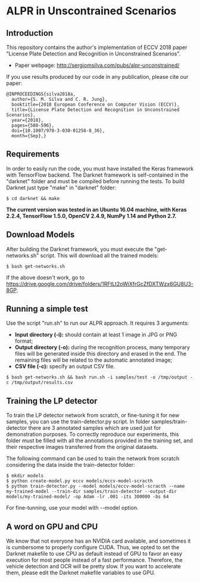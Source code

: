 # ALPR in Unscontrained Scenarios

## Introduction

This repository contains the author's implementation of ECCV 2018 paper "License Plate Detection and Recognition in Unconstrained Scenarios".

* Paper webpage: http://sergiomsilva.com/pubs/alpr-unconstrained/

If you use results produced by our code in any publication, please cite our paper:

```
@INPROCEEDINGS{silva2018a,
  author={S. M. Silva and C. R. Jung}, 
  booktitle={2018 European Conference on Computer Vision (ECCV)}, 
  title={License Plate Detection and Recognition in Unconstrained Scenarios}, 
  year={2018}, 
  pages={580-596}, 
  doi={10.1007/978-3-030-01258-8_36}, 
  month={Sep},}
```

## Requirements

In order to easily run the code, you must have installed the Keras framework with TensorFlow backend. The Darknet framework is self-contained in the "darknet" folder and must be compiled before running the tests. To build Darknet just type "make" in "darknet" folder:

```shellscript
$ cd darknet && make
```

**The current version was tested in an Ubuntu 16.04 machine, with Keras 2.2.4, TensorFlow 1.5.0, OpenCV 2.4.9, NumPy 1.14 and Python 2.7.**

## Download Models

After building the Darknet framework, you must execute the "get-networks.sh" script. This will download all the trained models:

```shellscript
$ bash get-networks.sh
```

If the above doesn't work, go to https://drive.google.com/drive/folders/1RFtLt2oWiXfrGcZfDXTWzx6GU8U3-8GP.

## Running a simple test

Use the script "run.sh" to run our ALPR approach. It requires 3 arguments:
* __Input directory (-i):__ should contain at least 1 image in JPG or PNG format;
* __Output directory (-o):__ during the recognition process, many temporary files will be generated inside this directory and erased in the end. The remaining files will be related to the automatic annotated image;
* __CSV file (-c):__ specify an output CSV file.

```shellscript
$ bash get-networks.sh && bash run.sh -i samples/test -o /tmp/output -c /tmp/output/results.csv
```

## Training the LP detector

To train the LP detector network from scratch, or fine-tuning it for new samples, you can use the train-detector.py script. In folder samples/train-detector there are 3 annotated samples which are used just for demonstration purposes. To correctly reproduce our experiments, this folder must be filled with all the annotations provided in the training set, and their respective images transferred from the original datasets.

The following command can be used to train the network from scratch considering the data inside the train-detector folder:

```shellscript
$ mkdir models
$ python create-model.py eccv models/eccv-model-scracth
$ python train-detector.py --model models/eccv-model-scracth --name my-trained-model --train-dir samples/train-detector --output-dir models/my-trained-model/ -op Adam -lr .001 -its 300000 -bs 64
```

For fine-tunning, use your model with --model option.

## A word on GPU and CPU

We know that not everyone has an NVIDIA card available, and sometimes it is cumbersome to properly configure CUDA. Thus, we opted to set the Darknet makefile to use CPU as default instead of GPU to favor an easy execution for most people instead of a fast performance. Therefore, the vehicle detection and OCR will be pretty slow. If you want to accelerate them, please edit the Darknet makefile variables to use GPU.
